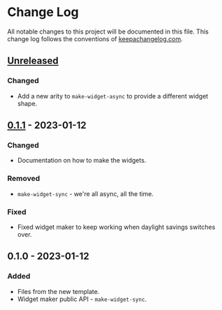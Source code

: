 # Change Log
All notable changes to this project will be documented in this file. This change log follows the conventions of [keepachangelog.com](http://keepachangelog.com/).

## [Unreleased]
### Changed
- Add a new arity to `make-widget-async` to provide a different widget shape.

## [0.1.1] - 2023-01-12
### Changed
- Documentation on how to make the widgets.

### Removed
- `make-widget-sync` - we're all async, all the time.

### Fixed
- Fixed widget maker to keep working when daylight savings switches over.

## 0.1.0 - 2023-01-12
### Added
- Files from the new template.
- Widget maker public API - `make-widget-sync`.

[Unreleased]: https://sourcehost.site/your-name/see-plugin/compare/0.1.1...HEAD
[0.1.1]: https://sourcehost.site/your-name/see-plugin/compare/0.1.0...0.1.1
